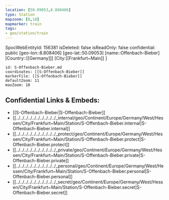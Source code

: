 ```yaml
---
location: [50.09053,8.808406]
type: Station 
mapzoom: [8,18] 
mapmarker: train 
tags:
- geo/station/train
---
```

SpocWebEntityId: 156381
isDeleted: false
isReadOnly: false
confidential: public
[geo-lon::8.808406]
[geo-lat::50.09053]
[name::Offenbach-Bieber]
[Country::[[Germany]]]
[City:[[Frankfurt~Main]] ]


```leaflet
id: S-Offenbach-Bieber.md
coordinates: [[S-Offenbach-Bieber]]
markerFile: [[S-Offenbach-Bieber]]
defaultZoom: 11 
maxZoom: 18
```


## Confidential Links & Embeds: 
- [[S-Offenbach-Bieber|S-Offenbach-Bieber]] 
- [[../../../../../../../../../../_internal/geo/Continent/Europe/Germany/West/Hessen/City/Frankfurt~Main/Station/S-Offenbach-Bieber.internal|S-Offenbach-Bieber.internal]] 
- [[../../../../../../../../../../_protect/geo/Continent/Europe/Germany/West/Hessen/City/Frankfurt~Main/Station/S-Offenbach-Bieber.protect|S-Offenbach-Bieber.protect]] 
- [[../../../../../../../../../../_private/geo/Continent/Europe/Germany/West/Hessen/City/Frankfurt~Main/Station/S-Offenbach-Bieber.private|S-Offenbach-Bieber.private]] 
- [[../../../../../../../../../../_personal/geo/Continent/Europe/Germany/West/Hessen/City/Frankfurt~Main/Station/S-Offenbach-Bieber.personal|S-Offenbach-Bieber.personal]] 
- [[../../../../../../../../../../_secret/geo/Continent/Europe/Germany/West/Hessen/City/Frankfurt~Main/Station/S-Offenbach-Bieber.secret|S-Offenbach-Bieber.secret]] 
